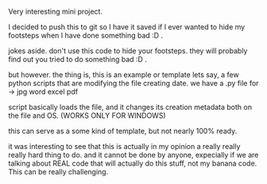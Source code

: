 Very interesting mini project.

I decided to push this to git so I have it saved if I ever wanted to hide my footsteps when I have done something bad :D .

jokes aside. don't use this code to hide your footsteps. they will probably find out you tried to do something bad :D .

but however. the thing is, this is an example or template lets say, a few python scripts that are modifying the file creating date.
we have a .py file for -> 
jpg
word
excel
pdf

script basically loads the file, and it changes its creation metadata both on the file and OS. (WORKS ONLY FOR WINDOWS)

this can serve as a some kind of template, but not nearly 100% ready. 

it was interesting to see that this is actually in my opinion a really really really hard thing to do. and it cannot be done by anyone, expecially if we are 
talking about REAL code that will actually do this stuff, not my banana code. This can be really challenging.
